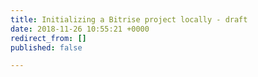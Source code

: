 ```yaml
---
title: Initializing a Bitrise project locally - draft
date: 2018-11-26 10:55:21 +0000
redirect_from: []
published: false

---
```

